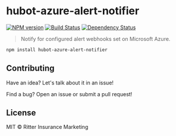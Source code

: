 # hubot-azure-alert-notifier
[![NPM version][npm-image]][npm-url] [![Build Status][travis-image]][travis-url] [![Dependency Status][daviddm-image]][daviddm-url]
> Notify for configured alert webhooks set on Microsoft Azure.

```bash
npm install hubot-azure-alert-notifier
```

## Contributing

Have an idea? Let's talk about it in an issue!

Find a bug? Open an issue or submit a pull request!

## License

MIT © Ritter Insurance Marketing

[npm-image]: https://badge.fury.io/js/hubot-azure-alert-notifier.svg
[npm-url]: https://npmjs.org/package/hubot-azure-alert-notifier
[travis-image]: https://travis-ci.org//hubot-azure-alert-notifier.svg?branch=master
[travis-url]: https://travis-ci.org//hubot-azure-alert-notifier
[daviddm-image]: https://david-dm.org//hubot-azure-alert-notifier.svg?theme=shields.io
[daviddm-url]: https://david-dm.org//hubot-azure-alert-notifier
